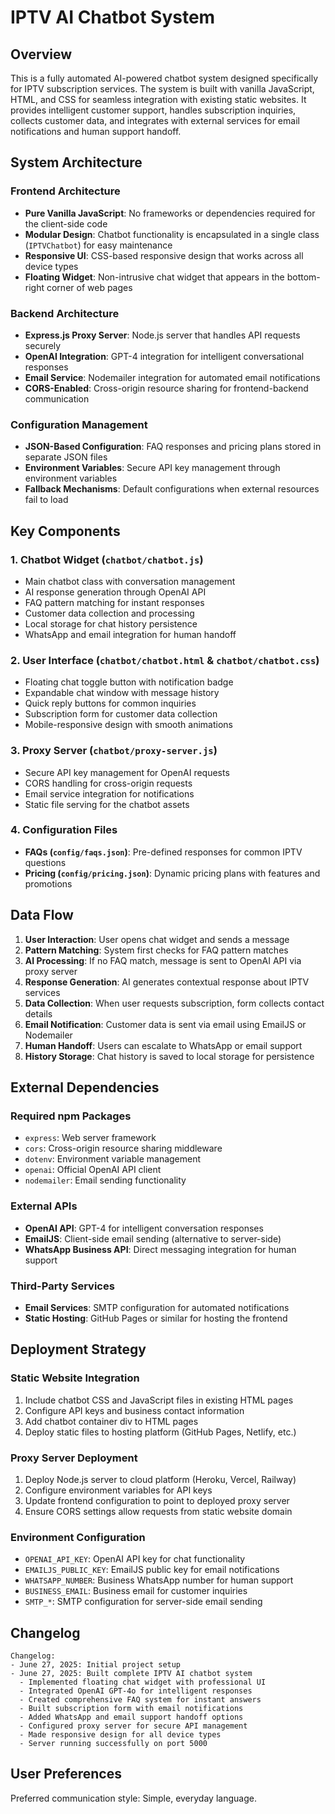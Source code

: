 # IPTV AI Chatbot System

## Overview

This is a fully automated AI-powered chatbot system designed specifically for IPTV subscription services. The system is built with vanilla JavaScript, HTML, and CSS for seamless integration with existing static websites. It provides intelligent customer support, handles subscription inquiries, collects customer data, and integrates with external services for email notifications and human support handoff.

## System Architecture

### Frontend Architecture
- **Pure Vanilla JavaScript**: No frameworks or dependencies required for the client-side code
- **Modular Design**: Chatbot functionality is encapsulated in a single class (`IPTVChatbot`) for easy maintenance
- **Responsive UI**: CSS-based responsive design that works across all device types
- **Floating Widget**: Non-intrusive chat widget that appears in the bottom-right corner of web pages

### Backend Architecture
- **Express.js Proxy Server**: Node.js server that handles API requests securely
- **OpenAI Integration**: GPT-4 integration for intelligent conversational responses
- **Email Service**: Nodemailer integration for automated email notifications
- **CORS-Enabled**: Cross-origin resource sharing for frontend-backend communication

### Configuration Management
- **JSON-Based Configuration**: FAQ responses and pricing plans stored in separate JSON files
- **Environment Variables**: Secure API key management through environment variables
- **Fallback Mechanisms**: Default configurations when external resources fail to load

## Key Components

### 1. Chatbot Widget (`chatbot/chatbot.js`)
- Main chatbot class with conversation management
- AI response generation through OpenAI API
- FAQ pattern matching for instant responses
- Customer data collection and processing
- Local storage for chat history persistence
- WhatsApp and email integration for human handoff

### 2. User Interface (`chatbot/chatbot.html` & `chatbot/chatbot.css`)
- Floating chat toggle button with notification badge
- Expandable chat window with message history
- Quick reply buttons for common inquiries
- Subscription form for customer data collection
- Mobile-responsive design with smooth animations

### 3. Proxy Server (`chatbot/proxy-server.js`)
- Secure API key management for OpenAI requests
- CORS handling for cross-origin requests
- Email service integration for notifications
- Static file serving for the chatbot assets

### 4. Configuration Files
- **FAQs (`config/faqs.json`)**: Pre-defined responses for common IPTV questions
- **Pricing (`config/pricing.json`)**: Dynamic pricing plans with features and promotions

## Data Flow

1. **User Interaction**: User opens chat widget and sends a message
2. **Pattern Matching**: System first checks for FAQ pattern matches
3. **AI Processing**: If no FAQ match, message is sent to OpenAI API via proxy server
4. **Response Generation**: AI generates contextual response about IPTV services
5. **Data Collection**: When user requests subscription, form collects contact details
6. **Email Notification**: Customer data is sent via email using EmailJS or Nodemailer
7. **Human Handoff**: Users can escalate to WhatsApp or email support
8. **History Storage**: Chat history is saved to local storage for persistence

## External Dependencies

### Required npm Packages
- `express`: Web server framework
- `cors`: Cross-origin resource sharing middleware
- `dotenv`: Environment variable management
- `openai`: Official OpenAI API client
- `nodemailer`: Email sending functionality

### External APIs
- **OpenAI API**: GPT-4 for intelligent conversation responses
- **EmailJS**: Client-side email sending (alternative to server-side)
- **WhatsApp Business API**: Direct messaging integration for human support

### Third-Party Services
- **Email Services**: SMTP configuration for automated notifications
- **Static Hosting**: GitHub Pages or similar for hosting the frontend

## Deployment Strategy

### Static Website Integration
1. Include chatbot CSS and JavaScript files in existing HTML pages
2. Configure API keys and business contact information
3. Add chatbot container div to HTML pages
4. Deploy static files to hosting platform (GitHub Pages, Netlify, etc.)

### Proxy Server Deployment
1. Deploy Node.js server to cloud platform (Heroku, Vercel, Railway)
2. Configure environment variables for API keys
3. Update frontend configuration to point to deployed proxy server
4. Ensure CORS settings allow requests from static website domain

### Environment Configuration
- `OPENAI_API_KEY`: OpenAI API key for chat functionality
- `EMAILJS_PUBLIC_KEY`: EmailJS public key for email notifications
- `WHATSAPP_NUMBER`: Business WhatsApp number for human support
- `BUSINESS_EMAIL`: Business email for customer inquiries
- `SMTP_*`: SMTP configuration for server-side email sending

## Changelog

```
Changelog:
- June 27, 2025: Initial project setup
- June 27, 2025: Built complete IPTV AI chatbot system
  - Implemented floating chat widget with professional UI
  - Integrated OpenAI GPT-4o for intelligent responses
  - Created comprehensive FAQ system for instant answers
  - Built subscription form with email notifications
  - Added WhatsApp and email support handoff options
  - Configured proxy server for secure API management
  - Made responsive design for all device types
  - Server running successfully on port 5000
```

## User Preferences

Preferred communication style: Simple, everyday language.